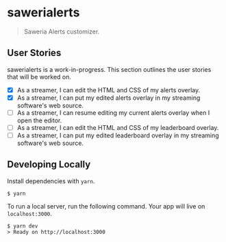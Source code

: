 # sawerialerts

> Saweria Alerts customizer.

## User Stories

sawerialerts is a work-in-progress. This section outlines the user stories that will be worked on.

- [x] As a streamer, I can edit the HTML and CSS of my alerts overlay.
- [x] As a streamer, I can put my edited alerts overlay in my streaming software's web source.
- [ ] As a streamer, I can resume editing my current alerts overlay when I open the editor.
- [ ] As a streamer, I can edit the HTML and CSS of my leaderboard overlay.
- [ ] As a streamer, I can put my edited leaderboard overlay in my streaming software's web source.

## Developing Locally

Install dependencies with `yarn`.

```
$ yarn
```

To run a local server, run the following command. Your app will live on `localhost:3000`.

```
$ yarn dev
> Ready on http://localhost:3000
```
